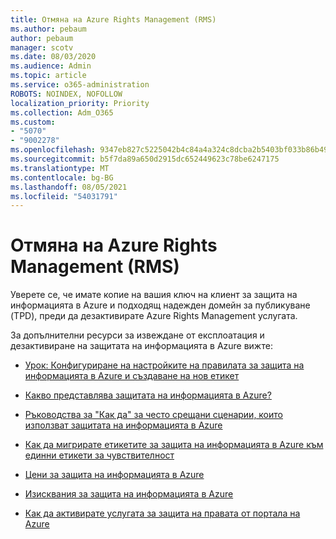 ```yaml
---
title: Отмяна на Azure Rights Management (RMS)
ms.author: pebaum
author: pebaum
manager: scotv
ms.date: 08/03/2020
ms.audience: Admin
ms.topic: article
ms.service: o365-administration
ROBOTS: NOINDEX, NOFOLLOW
localization_priority: Priority
ms.collection: Adm_O365
ms.custom:
- "5070"
- "9002278"
ms.openlocfilehash: 9347eb827c5225042b4c84a4a324c8dcba2b5403bf033b86b498047ba696bfce
ms.sourcegitcommit: b5f7da89a650d2915dc652449623c78be6247175
ms.translationtype: MT
ms.contentlocale: bg-BG
ms.lasthandoff: 08/05/2021
ms.locfileid: "54031791"
---
```

# <a name="decommission-azure-rights-management-service-rms"></a>Отмяна на Azure Rights Management (RMS)

Уверете се, че имате копие на вашия ключ на клиент за защита на информацията в Azure и подходящ надежден домейн за публикуване (TPD), преди да дезактивирате Azure Rights Management услугата.

За допълнителни ресурси за извеждане от експлоатация и дезактивиране на защитата на информацията в Azure вижте:

- [Урок: Конфигуриране на настройките на правилата за защита на информацията в Azure и създаване на нов етикет](https://docs.microsoft.com/azure/information-protection/get-started/infoprotect-quick-start-tutorial)
- [Какво представлява защитата на информацията в Azure?](https://docs.microsoft.com/azure/information-protection/what-is-information-protection)
- [Ръководства за "Как да" за често срещани сценарии, които използват защитата на информацията в Azure](https://docs.microsoft.com/azure/information-protection/how-to-guides)  
    
- [Как да мигрирате етикетите за защита на информацията в Azure към единни етикети за чувствителност](https://docs.microsoft.com/azure/information-protection/configure-policy-migrate-labels)  
    
- [Цени за защита на информацията в Azure](https://azure.microsoft.com/pricing/details/information-protection)  
    
- [Изисквания за защита на информацията в Azure](https://docs.microsoft.com/azure/information-protection/get-started/requirements)  
    
- [Как да активирате услугата за защита на правата от портала на Azure](https://docs.microsoft.com/azure/information-protection/deploy-use/activate-azure)